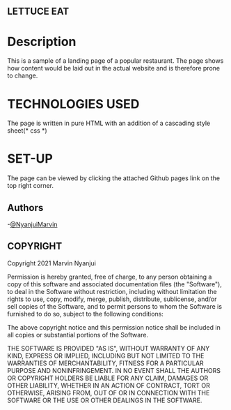 ## LETTUCE EAT
# Description
This is a sample of a landing page of a popular restaurant. The page shows how content would be laid out in the actual website and is therefore prone to change.
# TECHNOLOGIES USED
The page is written in pure HTML with an addition of a cascading style sheet(* css *)

# SET-UP
The page can be viewed by clicking the attached Github pages link on the top right corner.

## Authors

-[@NyanjuiMarvin](https://www.github.com/Nyanjuimarvin)

## COPYRIGHT
Copyright 2021 Marvin Nyanjui

Permission is hereby granted, free of charge, to any person obtaining a copy of this software and associated documentation files (the "Software"), to deal in the Software without restriction, including without limitation the rights to use, copy, modify, merge, publish, distribute, sublicense, and/or sell copies of the Software, and to permit persons to whom the Software is furnished to do so, subject to the following conditions:

The above copyright notice and this permission notice shall be included in all copies or substantial portions of the Software.

THE SOFTWARE IS PROVIDED "AS IS", WITHOUT WARRANTY OF ANY KIND, EXPRESS OR IMPLIED, INCLUDING BUT NOT LIMITED TO THE WARRANTIES OF MERCHANTABILITY, FITNESS FOR A PARTICULAR PURPOSE AND NONINFRINGEMENT. IN NO EVENT SHALL THE AUTHORS OR COPYRIGHT HOLDERS BE LIABLE FOR ANY CLAIM, DAMAGES OR OTHER LIABILITY, WHETHER IN AN ACTION OF CONTRACT, TORT OR OTHERWISE, ARISING FROM, OUT OF OR IN CONNECTION WITH THE SOFTWARE OR THE USE OR OTHER DEALINGS IN THE SOFTWARE.
